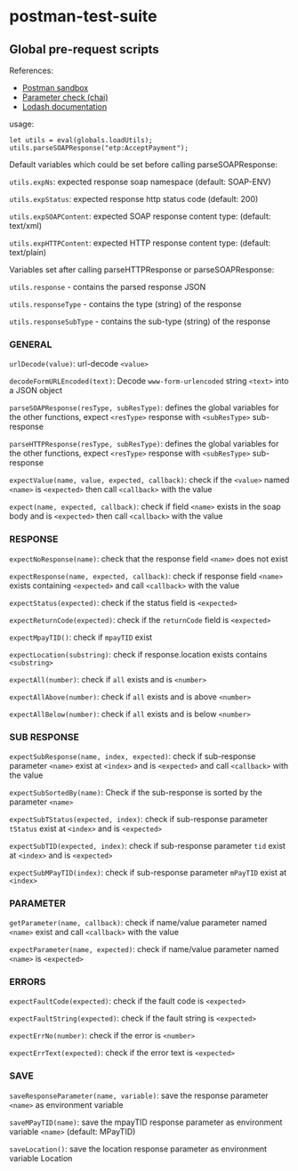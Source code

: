 # postman-test-suite

## Global pre-request scripts

References:

- [Postman sandbox](https://www.getpostman.com/docs/v6/postman/scripts/postman_sandbox)
- [Parameter check (chai)](http://www.chaijs.com/api/bdd/)
- [Lodash documentation](https://lodash.com/docs/4.17.10)

usage:

```
let utils = eval(globals.loadUtils);
utils.parseSOAPResponse("etp:AcceptPayment");
```

Default variables which could be set before calling parseSOAPResponse:

`utils.expNs`: expected response soap namespace (default: SOAP-ENV)

`utils.expStatus`: expected response http status code (default: 200)

`utils.expSOAPContent`: expected SOAP response content type: (default: text/xml)

`utils.expHTTPContent`: expected HTTP response content type: (default: text/plain)

Variables set after calling parseHTTPResponse or parseSOAPResponse:

`utils.response` - contains the parsed response JSON

`utils.responseType` - contains the type (string) of the response

`utils.responseSubType` - contains the sub-type (string) of the response

### GENERAL

`urlDecode(value)`: url-decode `<value>`

`decodeFormURLEncoded(text)`: Decode `www-form-urlencoded` string `<text>` into a JSON object

`parseSOAPResponse(resType, subResType)`: defines the global variables for the other functions, expect `<resType>` response with `<subResType>` sub-response

`parseHTTPResponse(resType, subResType)`: defines the global variables for the other functions, expect `<resType>` response with `<subResType>` sub-response

`expectValue(name, value, expected, callback)`: check if the `<value>` named `<name>` is `<expected>` then call `<callback>` with the value

`expect(name, expected, callback)`: check if field `<name>` exists in the soap body and is `<expected>` then call `<callback>` with the value

### RESPONSE

`expectNoResponse(name)`: check that the response field `<name>` does not exist

`expectResponse(name, expected, callback)`: check if response field `<name>` exists containing `<expected>` and call `<callback>` with the value

`expectStatus(expected)`: check if the status field is `<expected>`

`expectReturnCode(expected)`: check if the `returnCode` field is `<expected>`

`expectMpayTID()`: check if `mpayTID` exist

`expectLocation(substring)`: check if response.location exists contains `<substring>`

`expectAll(number)`: check if `all` exists and is `<number>`

`expectAllAbove(number)`: check if `all` exists and is above `<number>`

`expectAllBelow(number)`: check if `all` exists and is below `<number>`

### SUB RESPONSE

`expectSubResponse(name, index, expected)`: check if sub-response parameter `<name>` exist at `<index>` and is `<expected>` and call `<callback>` with the value

`expectSubSortedBy(name)`: Check if the sub-response is sorted by the parameter `<name>`

`expectSubTStatus(expected, index)`: check if sub-response parameter `tStatus` exist at `<index>` and is `<expected>`

`expectSubTID(expected, index)`: check if sub-response parameter `tid` exist at `<index>` and is `<expected>`

`expectSubMPayTID(index)`: check if sub-response parameter `mPayTID` exist at `<index>`

### PARAMETER

`getParameter(name, callback)`: check if name/value parameter named `<name>` exist and call `<callback>` with the value

`expectParameter(name, expected)`: check if name/value parameter named `<name>` is `<expected>`

### ERRORS

`expectFaultCode(expected)`: check if the fault code is `<expected>`

`expectFaultString(expected)`: check if the fault string is `<expected>`

`expectErrNo(number)`: check if the error is `<number>`

`expectErrText(expected)`: check if the error text is `<expected>`

### SAVE

`saveResponseParameter(name, variable)`: save the response parameter `<name>` as environment variable <variable>

`saveMPayTID(name)`: save the mpayTID response parameter as environment variable `<name>` (default: MPayTID)

`saveLocation()`: save the location response parameter as environment variable Location
